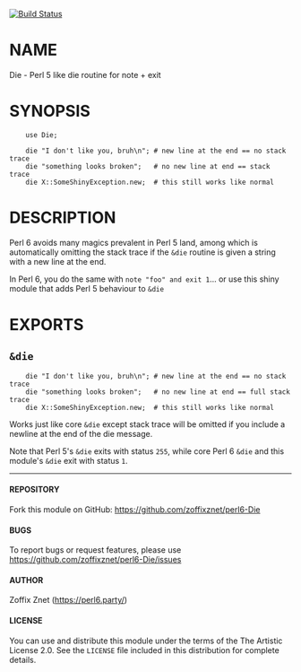 [![Build Status](https://travis-ci.org/zoffixznet/perl6-Die.svg)](https://travis-ci.org/zoffixznet/perl6-Die)

# NAME

Die - Perl 5 like die routine for note + exit

# SYNOPSIS

```perl6
    use Die;

    die "I don't like you, bruh\n"; # new line at the end == no stack trace
    die "something looks broken";   # no new line at end == stack trace
    die X::SomeShinyException.new;  # this still works like normal
```

# DESCRIPTION

Perl 6 avoids many magics prevalent in Perl 5 land, among which is automatically
omitting the stack trace if the `&die` routine is given a string with a new
line at the end.

In Perl 6, you do the same with `note "foo" and exit 1`... or use this shiny
module that adds Perl 5 behaviour to `&die`

# EXPORTS

## `&die`

```perl6
    die "I don't like you, bruh\n"; # new line at the end == no stack trace
    die "something looks broken";   # no new line at end == full stack trace
    die X::SomeShinyException.new;  # this still works like normal
```

Works just like core `&die` except stack trace will be omitted if you
include a newline at the end of the die message.

Note that Perl 5's `&die` exits with status `255`, while core Perl 6 `&die` and
this module's `&die` exit with status `1`.

----

#### REPOSITORY

Fork this module on GitHub:
https://github.com/zoffixznet/perl6-Die

#### BUGS

To report bugs or request features, please use
https://github.com/zoffixznet/perl6-Die/issues

#### AUTHOR

Zoffix Znet (https://perl6.party/)

#### LICENSE

You can use and distribute this module under the terms of the
The Artistic License 2.0. See the `LICENSE` file included in this
distribution for complete details.
